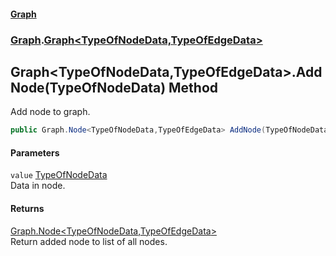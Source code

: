 #### [Graph](./index.md 'index')
### [Graph](./Graph.md 'Graph').[Graph&lt;TypeOfNodeData,TypeOfEdgeData&gt;](./Graph-Graph-TypeOfNodeData_TypeOfEdgeData-.md 'Graph.Graph&lt;TypeOfNodeData,TypeOfEdgeData&gt;')
## Graph&lt;TypeOfNodeData,TypeOfEdgeData&gt;.AddNode(TypeOfNodeData) Method
Add node to graph.  
```csharp
public Graph.Node<TypeOfNodeData,TypeOfEdgeData> AddNode(TypeOfNodeData value);
```
#### Parameters
<a name='Graph-Graph-TypeOfNodeData_TypeOfEdgeData--AddNode(TypeOfNodeData)-value'></a>
`value` [TypeOfNodeData](./Graph-Graph-TypeOfNodeData_TypeOfEdgeData-.md#Graph-Graph-TypeOfNodeData_TypeOfEdgeData--TypeOfNodeData 'Graph.Graph&lt;TypeOfNodeData,TypeOfEdgeData&gt;.TypeOfNodeData')  
Data in node.  
  
#### Returns
[Graph.Node&lt;](./Graph-Node-TypeOfNodeData_TypeOfEdgeData-.md 'Graph.Node&lt;TypeOfNodeData,TypeOfEdgeData&gt;')[TypeOfNodeData](./Graph-Graph-TypeOfNodeData_TypeOfEdgeData-.md#Graph-Graph-TypeOfNodeData_TypeOfEdgeData--TypeOfNodeData 'Graph.Graph&lt;TypeOfNodeData,TypeOfEdgeData&gt;.TypeOfNodeData')[,](./Graph-Node-TypeOfNodeData_TypeOfEdgeData-.md 'Graph.Node&lt;TypeOfNodeData,TypeOfEdgeData&gt;')[TypeOfEdgeData](./Graph-Graph-TypeOfNodeData_TypeOfEdgeData-.md#Graph-Graph-TypeOfNodeData_TypeOfEdgeData--TypeOfEdgeData 'Graph.Graph&lt;TypeOfNodeData,TypeOfEdgeData&gt;.TypeOfEdgeData')[&gt;](./Graph-Node-TypeOfNodeData_TypeOfEdgeData-.md 'Graph.Node&lt;TypeOfNodeData,TypeOfEdgeData&gt;')  
Return added node to list of all nodes.  

